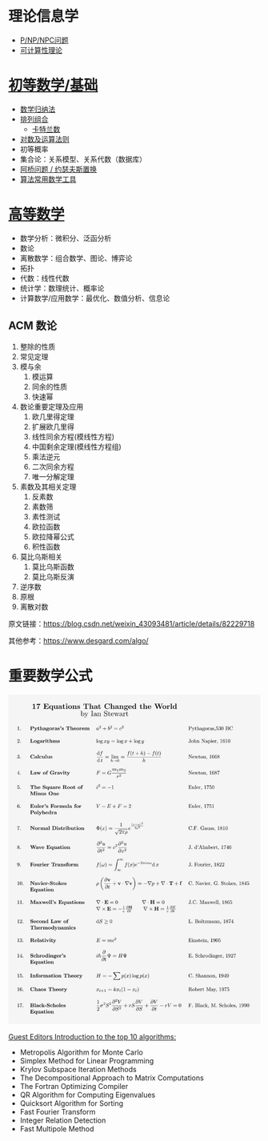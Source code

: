 # 理论信息学
* [P/NP/NPC问题](./P%20vs%20NP%20vs%20NPC.md)  
* [可计算性理论](./可计算性理论.md)
  
# [初等数学/基础](https://zh.wikipedia.org/wiki/%E5%88%9D%E7%AD%89%E6%95%B0%E5%AD%A6)
* [数学归纳法](./Mathematical%20Induction.md)
* [排列组合](./Combinatorics.md)
  * [卡特兰数](https://oi-wiki.org/math/combinatorics/catalan/)
* [对数及运算法则](./Logarithm.md)
* 初等概率
* 集合论：关系模型、关系代数（数据库）
* [阿桥问题 / 约瑟夫斯置换](https://zh.wikipedia.org/zh-hans/%E7%BA%A6%E7%91%9F%E5%A4%AB%E6%96%AF%E9%97%AE%E9%A2%98)
* [算法常用数学工具](./../Tool%20Sets/Math.java)
  
# [高等数学](https://zh.wikipedia.org/wiki/%E9%AB%98%E7%AD%89%E6%95%B0%E5%AD%A6)
* 数学分析：微积分、泛函分析
* 数论
* 离散数学：组合数学、图论、博弈论
* 拓扑
* 代数：线性代数
* 统计学：数理统计、概率论
* 计算数学/应用数学：最优化、数值分析、信息论

## ACM 数论
1. 整除的性质
2. 常见定理
3. 模与余
    1. 模运算
    2. 同余的性质
    3. 快速幂
4. 数论重要定理及应用
    1. 欧几里得定理
    2. 扩展欧几里得
    3. 线性同余方程(模线性方程)
    4. 中国剩余定理(模线性方程组)
    5. 乘法逆元
    6. 二次同余方程
    7. 唯一分解定理
5. 素数及其相关定理
    1. 反素数
    2. 素数筛
    3. 素性测试
    4. 欧拉函数
    5. 欧拉降幂公式
    6. 积性函数
6. 莫比乌斯相关
    1. 莫比乌斯函数
    2. 莫比乌斯反演
7. 逆序数
8. 原根
9. 离散对数
  
原文链接：https://blog.csdn.net/weixin_43093481/article/details/82229718  

其他参考：https://www.desgard.com/algo/  

# 重要数学公式
![](./math-formulas.jpeg)  
  
[Guest Editors Introduction to the top 10 algorithms:](https://ieeexplore.ieee.org/document/814652)
* Metropolis Algorithm for Monte Carlo
* Simplex Method for Linear Programming
* Krylov Subspace Iteration Methods
* The Decompositional Approach to Matrix Computations
* The Fortran Optimizing Compiler
* QR Algorithm for Computing Eigenvalues
* Quicksort Algorithm for Sorting
* Fast Fourier Transform
* Integer Relation Detection
* Fast Multipole Method
